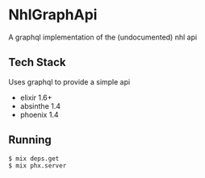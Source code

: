 # NhlGraphApi

A graphql implementation of the (undocumented) nhl api

## Tech Stack

Uses graphql to provide a simple api

* elixir 1.6+
* absinthe 1.4
* phoenix 1.4

## Running

```bash
$ mix deps.get
$ mix phx.server
```
